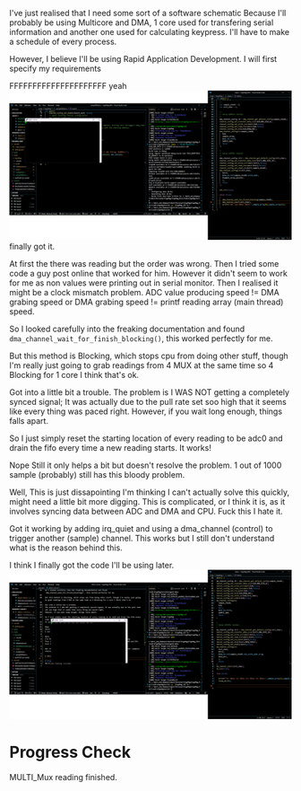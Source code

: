 I've just realised that I need some sort of a software schematic
Because I'll probably be using Multicore and DMA, 1 core used for transfering serial information and another one used for calculating keypress.
I'll have to make a schedule of every process.

However, I believe I'll be using Rapid Application Development.
I will first specify my requirements




FFFFFFFFFFFFFFFFFFFFF yeah
![adcworking](image-2.png)
finally got it.

At first the there was reading but the order was wrong.
Then I tried some code a guy post online that worked for him. However it didn't seem to work for me as non values were printing out in serial monitor.
Then I realised it might be a clock mismatch problem. ADC value producing speed != DMA grabing speed or DMA grabing speed != printf reading array (main thread) speed.

So I looked carefully into the freaking documentation and found `dma_channel_wait_for_finish_blocking()`, this worked perfectly for me. 

But this method is Blocking, which stops cpu from doing other stuff, though I'm really just going to grab readings from 4 MUX at the same time so 4 Blocking for 1 core I think that's ok.

Got into a little bit a trouble.
The problem is I WAS NOT getting a completely synced signal; It was actually due to the pull rate set soo high that it seems like every thing was paced right.
However, if you wait long enough, things falls apart.

So I just simply reset the starting location of every reading to be adc0 and drain the fifo every time a new reading starts.
It works!

Nope
Still it only helps a bit but doesn't resolve the problem.
1 out of 1000 sample (probably) still has this bloody problem.

Well, This is just dissapointing
I'm thinking I can't actually solve this quickly, might need a little bit more digging.
This is complicated, or I think it is, as it involves syncing data between ADC and DMA and CPU. Fuck this I hate it.

Got it working by adding irq_quiet and using a dma_channel (control) to trigger another (sample) channel. This works but I still don't understand what is the reason behind this.

I think I finally got the code I'll be using later.
![FinallyWorking](image-3.png)

# Progress Check
MULTI_Mux reading finished.
